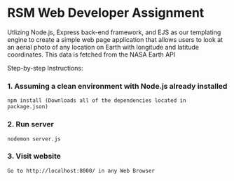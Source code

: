 # RSM Web Developer Assignment

Utlizing Node.js, Express back-end framework, and EJS as our templating engine to create a simple web page application that allows users to look at an aerial photo of any location on Earth with longitude and latitude coordinates.
This data is fetched from the NASA Earth API

Step-by-step Instructions:

### 1. Assuming a clean environment with Node.js already installed
    npm install (Downloads all of the dependencies located in package.json)
    
### 2. Run server 
    nodemon server.js
    
### 3. Visit website
    Go to http://localhost:8000/ in any Web Browser


